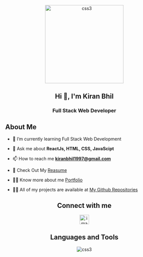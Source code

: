 <p align="center">
    <img width="250px" src="https://i.pinimg.com/originals/e7/26/c7/e726c74ac081eed50feee1433d12c998.gif" alt="css3"/>   
</p>
<h2 align="center">Hi 👋, I'm Kiran Bhil</h2>

<h3 align="center">Full Stack Web Developer </h3>

<h2>About Me</h2>

- 🌱 I’m currently learning Full Stack Web Development

- 💬 Ask me about **ReactJs, HTML, CSS, JavaScipt**

- 📫 How to reach me **kiranbhil1997@gmail.com**

- 📄 Check Out My <a href="https://drive.google.com/file/d/1on17rBpR6XtNoWAwAqc5kCt5H9PJ4UDQ/view?usp=sharing">Reasume </a>

- 👨‍💻 Know more about me <a href="https://kiranbhil.github.io/">Portfolio</a>

- 👨‍💻 All of my projects are available at <a href="https://kiranbhil.github.io/">My Github Repositories</a>

<h2 align="center">Connect with me</h2>
<p align="center">
 <a align="center" href="https://www.linkedin.com/in/kiran-bhil-158a531b1/"><img src="https://raw.githubusercontent.com/rahuldkjain/github-profile-readme-generator/master/src/images/icons/Social/linked-in-alt.svg" alt="image" width="30px" /></a>
 </p>

<h2 align="center">Languages and Tools</h2>
<p align="center">
    <img src="https://user-images.githubusercontent.com/82999542/132934744-131c1891-4a4f-4e88-a64a-36720ad7470b.png" alt="css3"/>   

 </p>
